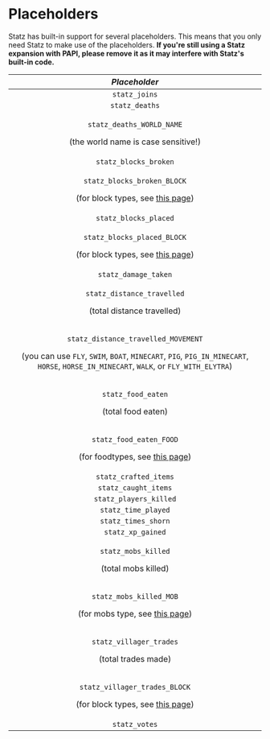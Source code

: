 # Placeholders

Statz has built-in support for several placeholders. This means that you only need Statz to make use of the placeholders. **If you're still using a Statz expansion with PAPI, please remove it as it may interfere with Statz's built-in code.**

<table>
  <thead>
    <tr>
      <th style="text-align:center"><em><b>Placeholder</b></em>
      </th>
    </tr>
  </thead>
  <tbody>
    <tr>
      <td style="text-align:center"><code>statz_joins</code>
      </td>
    </tr>
    <tr>
      <td style="text-align:center"><code>statz_deaths</code>
      </td>
    </tr>
    <tr>
      <td style="text-align:center">
        <p><code>statz_deaths_WORLD_NAME</code>
        </p>
        <p>(the world name is case sensitive!)</p>
      </td>
    </tr>
    <tr>
      <td style="text-align:center"><code>statz_blocks_broken</code>
      </td>
    </tr>
    <tr>
      <td style="text-align:center">
        <p><code>statz_blocks_broken_BLOCK</code>
        </p>
        <p>(for block types, see <a href="https://hub.spigotmc.org/javadocs/bukkit/org/bukkit/Material.html">this page</a>)</p>
      </td>
    </tr>
    <tr>
      <td style="text-align:center"><code>statz_blocks_placed</code>
      </td>
    </tr>
    <tr>
      <td style="text-align:center">
        <p><code>statz_blocks_placed_BLOCK</code>
        </p>
        <p>(for block types, see <a href="https://hub.spigotmc.org/javadocs/bukkit/org/bukkit/Material.html">this page</a>)</p>
      </td>
    </tr>
    <tr>
      <td style="text-align:center"><code>statz_damage_taken</code>
      </td>
    </tr>
    <tr>
      <td style="text-align:center">
        <p><code>statz_distance_travelled</code>
        </p>
        <p>(total distance travelled)</p>
      </td>
    </tr>
    <tr>
      <td style="text-align:center">
        <p><code>statz_distance_travelled_MOVEMENT</code>
        </p>
        <p>(you can use <code>FLY</code>, <code>SWIM</code>, <code>BOAT</code>, <code>MINECART</code>, <code>PIG</code>, <code>PIG_IN_MINECART</code>, <code>HORSE</code>, <code>HORSE_IN_MINECART</code>, <code>WALK</code>,
          or <code>FLY_WITH_ELYTRA</code>)</p>
      </td>
    </tr>
    <tr>
      <td style="text-align:center">
        <p><code>statz_food_eaten</code>
        </p>
        <p>(total food eaten)</p>
      </td>
    </tr>
    <tr>
      <td style="text-align:center">
        <p><code>statz_food_eaten_FOOD</code>
        </p>
        <p>(for foodtypes, see <a href="https://hub.spigotmc.org/javadocs/bukkit/org/bukkit/Material.html">this page</a>)</p>
      </td>
    </tr>
    <tr>
      <td style="text-align:center"><code>statz_crafted_items</code>
      </td>
    </tr>
    <tr>
      <td style="text-align:center"><code>statz_caught_items</code>
      </td>
    </tr>
    <tr>
      <td style="text-align:center"><code>statz_players_killed</code>
      </td>
    </tr>
    <tr>
      <td style="text-align:center"><code>statz_time_played</code>
      </td>
    </tr>
    <tr>
      <td style="text-align:center"><code>statz_times_shorn</code>
      </td>
    </tr>
    <tr>
      <td style="text-align:center"><code>statz_xp_gained</code>
      </td>
    </tr>
    <tr>
      <td style="text-align:center">
        <p><code>statz_mobs_killed</code>
        </p>
        <p>(total mobs killed)</p>
      </td>
    </tr>
    <tr>
      <td style="text-align:center">
        <p><code>statz_mobs_killed_MOB</code>
        </p>
        <p>(for mobs type, see <a href="https://hub.spigotmc.org/javadocs/bukkit/org/bukkit/entity/EntityType.html">this page</a>)</p>
      </td>
    </tr>
    <tr>
      <td style="text-align:center">
        <p><code>statz_villager_trades</code>
        </p>
        <p>(total trades made)</p>
      </td>
    </tr>
    <tr>
      <td style="text-align:center">
        <p><code>statz_villager_trades_BLOCK</code>
        </p>
        <p>(for block types, see <a href="https://hub.spigotmc.org/javadocs/bukkit/org/bukkit/Material.html">this page</a>)</p>
      </td>
    </tr>
    <tr>
      <td style="text-align:center"><code>statz_votes</code>
      </td>
    </tr>
  </tbody>
</table>



